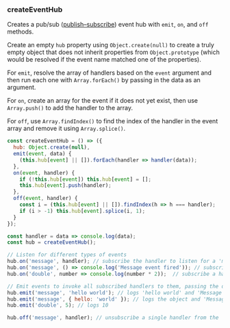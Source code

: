 ### createEventHub

Creates a pub/sub ([publish–subscribe](https://en.wikipedia.org/wiki/Publish%E2%80%93subscribe_pattern)) event hub with `emit`, `on`, and `off` methods.

Create an empty `hub` property using `Object.create(null)` to create a truly empty object that does not inherit properties from `Object.prototype` (which would be resolved if the event name matched one of the properties).

For `emit`, resolve the array of handlers based on the `event` argument and then run
each one with `Array.forEach()` by passing in the data as an argument.

For `on`, create an array for the event if it does not yet exist, then use `Array.push()` to add the handler
to the array.

For `off`, use `Array.findIndex()` to find the index of the handler in the event array and remove it using `Array.splice()`.

```js
const createEventHub = () => ({
  hub: Object.create(null),
  emit(event, data) {
    (this.hub[event] || []).forEach(handler => handler(data));
  },
  on(event, handler) {
    if (!this.hub[event]) this.hub[event] = [];
    this.hub[event].push(handler);
  },
  off(event, handler) {
    const i = (this.hub[event] || []).findIndex(h => h === handler);
    if (i > -1) this.hub[event].splice(i, 1);
  }
});
```

```js
const handler = data => console.log(data);
const hub = createEventHub();

// Listen for different types of events
hub.on('message', handler); // subscribe the handler to listen for a 'message' event
hub.on('message', () => console.log('Message event fired')); // subscribe a different handler to listen for a 'message' event
hub.on('double', number => console.log(number * 2));  // subscribe a handler to listen for a 'double' event

// Emit events to invoke all subscribed handlers to them, passing the data to them as an argument
hub.emit('message', 'hello world'); // logs 'hello world' and 'Message event fired'
hub.emit('message', { hello: 'world' }); // logs the object and 'Message event fired'
hub.emit('double', 5); // logs 10

hub.off('message', handler); // unsubscribe a single handler from the 'message' event
```
